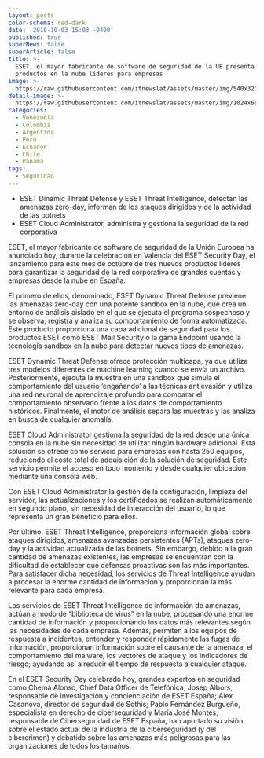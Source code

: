 ```yaml
---
layout: posts
color-schema: red-dark
date: '2018-10-03 15:03 -0400'
published: true
superNews: false
superArticle: false
title: >-
  ESET, el mayor fabricante de software de seguridad de la UE presenta tres
  productos en la nube líderes para empresas 
image: >-
  https://raw.githubusercontent.com/itnewslat/assets/master/img/540x320/eset-security-day-p.jpg
detail-image: >-
  https://raw.githubusercontent.com/itnewslat/assets/master/img/1024x680/eset-security-day-g.jpg
categories:
  - Venezuela
  - Colombia
  - Argentina
  - Perú
  - Ecuador
  - Chile
  - Panama
tags:
  - Seguridad
---
```

- ESET Dinamic Threat Defense y ESET Threat Intelligence, detectan las amenazas zero-day,  informan de los ataques dirigidos y de la actividad de las botnets
- ESET Cloud Administrator,  administra y gestiona la seguridad de la red corporativa

ESET, el mayor fabricante de software de seguridad de la Unión Europea ha anunciado hoy, durante la celebración en Valencia del ESET Security Day, el lanzamiento para este mes de octubre de tres nuevos productos líderes para garantizar la seguridad de la red corporativa de grandes cuentas y empresas desde la nube en España.

El primero de ellos, denominado, ESET Dynamic Threat Defense previene las amenazas zero-day con una potente sandbox en la nube, que crea un entorno de análisis aislado en el que se ejecuta el programa sospechoso y se observa, registra y analiza su comportamiento de forma automatizada. Este producto proporciona una capa adicional de seguridad para los productos ESET como ESET Mail Security o la gama Endpoint usando la tecnología sandbox en la nube para detectar nuevos tipos de amenazas.

ESET Dynamic Threat Defense ofrece protección multicapa, ya que utiliza tres modelos diferentes de machine learning cuando se envía un archivo. Posteriormente, ejecuta la muestra en una sandbox que simula el comportamiento del usuario ‘engañando’ a las técnicas antievasión y utiliza una red neuronal de aprendizaje profundo para comparar el comportamiento observado frente a los datos de comportamiento históricos. Finalmente, el motor de análisis separa las muestras y las analiza en busca de cualquier anomalía.

ESET Cloud Administrator gestiona la seguridad de la red desde una única consola en la nube sin necesidad de utilizar ningún hardware adicional. Esta solución se ofrece como servicio para empresas con hasta 250 equipos, reduciendo el coste total de adquisición de la solución de seguridad. Este servicio permite el acceso en todo momento y desde cualquier ubicación mediante una consola web. 

Con ESET Cloud Administrator la gestión de la configuración, limpieza del servidor, las actualizaciones y los certificados se realizan automáticamente en segundo plano, sin necesidad de interacción del usuario, lo que representa un gran beneficio para ellos. 

Por último, ESET Threat Intelligence, proporciona información global sobre ataques dirigidos, amenazas avanzadas persistentes (APTs), ataques zero-day y la actividad actualizada de las botnets. Sin embargo, debido a la gran cantidad de amenazas existentes, las empresas se encuentran con la dificultad de establecer qué defensas proactivas son las más importantes. Para satisfacer dicha necesidad, los servicios de Threat Intelligence ayudan a procesar la enorme cantidad de información y proporcionan la  más relevante para cada empresa.

Los servicios de  ESET Threat Intelligence de información de amenazas, actúan a modo de “biblioteca de virus” en la nube, procesando una enorme cantidad de información y proporcionando los datos más relevantes según las necesidades de cada empresa. Además, permiten a los equipos de respuesta a incidentes, entender y responder rápidamente las fugas de información, proporcionan información sobre el causante de la amenaza, el comportamiento del malware, los vectores de ataque y los indicadores de riesgo; ayudando así a reducir el tiempo de respuesta a cualquier ataque.

En el ESET Security Day celebrado hoy, grandes expertos en seguridad como Chema Alonso, Chief Data Officer de Telefónica; Josep Albors, responsable de investigación y concienciación de ESET España; Alex Casanova, director de seguridad de Sothis;  Pablo Fernández Burgueño, especialista en derecho de ciberseguridad y María José Montes, responsable de Ciberseguridad de ESET España, han aportado su visión sobre el estado actual de la industria de la ciberseguridad (y del cibercrimen) y debatido sobre las amenazas más peligrosas para las organizaciones de todos los tamaños.